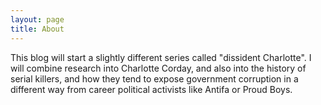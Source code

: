 ```yaml
---
layout: page
title: About
---
```


This blog will start a slightly different series called "dissident Charlotte". I will combine research into Charlotte Corday, and also into the history of serial killers, and how they tend to expose government corruption in a different way from career political activists like Antifa or Proud Boys.
